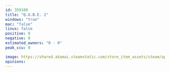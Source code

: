 ```yaml
---
id: 359100
title: "Q.U.B.E. 2"
windows: "true"
mac: "false"
linux: false
positive: 0
negative: 0
estimated_owners: "0 - 0"
peak_ccu: 0

image: https://shared.akamai.steamstatic.com/store_item_assets/steam/apps/359100/header.jpg?t=1727964614
opinions:
---
```

